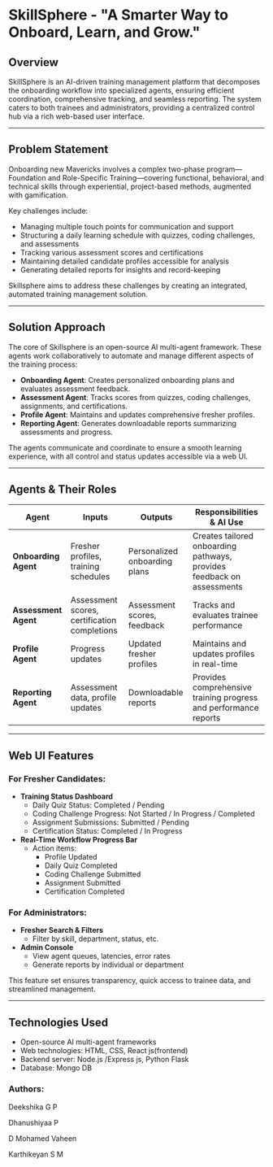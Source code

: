 <h1>SkillSphere - "A Smarter Way to Onboard, Learn, and Grow."</h1>

## Overview
SkillSphere is an AI-driven training management platform that decomposes the onboarding workflow into specialized agents, ensuring efficient coordination, comprehensive tracking, and seamless reporting. The system caters to both trainees and administrators, providing a centralized control hub via a rich web-based user interface.

---

## Problem Statement
Onboarding new Mavericks involves a complex two-phase program—Foundation and Role-Specific Training—covering functional, behavioral, and technical skills through experiential, project-based methods, augmented with gamification.

Key challenges include:
- Managing multiple touch points for communication and support
- Structuring a daily learning schedule with quizzes, coding challenges, and assessments
- Tracking various assessment scores and certifications
- Maintaining detailed candidate profiles accessible for analysis
- Generating detailed reports for insights and record-keeping

Skillsphere aims to address these challenges by creating an integrated, automated training management solution.

---

## Solution Approach
The core of Skillsphere is an open-source AI multi-agent framework. These agents work collaboratively to automate and manage different aspects of the training process:

- **Onboarding Agent**: Creates personalized onboarding plans and evaluates assessment feedback.
- **Assessment Agent**: Tracks scores from quizzes, coding challenges, assignments, and certifications.
- **Profile Agent**: Maintains and updates comprehensive fresher profiles.
- **Reporting Agent**: Generates downloadable reports summarizing assessments and progress.

The agents communicate and coordinate to ensure a smooth learning experience, with all control and status updates accessible via a web UI.

---

## Agents & Their Roles

| Agent             | Inputs                                               | Outputs                                       | Responsibilities & AI Use                                              |
|-------------------|-----------------------------------------------------|----------------------------------------------|------------------------------------------------------------------------|
| **Onboarding Agent** | Fresher profiles, training schedules             | Personalized onboarding plans                | Creates tailored onboarding pathways, provides feedback on assessments |
| **Assessment Agent** | Assessment scores, certification completions     | Assessment scores, feedback                  | Tracks and evaluates trainee performance                                |
| **Profile Agent**    | Progress updates                                   | Updated fresher profiles                     | Maintains and updates profiles in real-time                            |
| **Reporting Agent**  | Assessment data, profile updates                   | Downloadable reports                         | Provides comprehensive training progress and performance reports     |

---

## Web UI Features

### For Fresher Candidates:
- **Training Status Dashboard**
  - Daily Quiz Status: Completed / Pending
  - Coding Challenge Progress: Not Started / In Progress / Completed
  - Assignment Submissions: Submitted / Pending
  - Certification Status: Completed / In Progress
- **Real-Time Workflow Progress Bar**
  - Action items:
    - Profile Updated
    - Daily Quiz Completed
    - Coding Challenge Submitted
    - Assignment Submitted
    - Certification Completed

### For Administrators:
- **Fresher Search & Filters**
  - Filter by skill, department, status, etc.
- **Admin Console**
  - View agent queues, latencies, error rates
  - Generate reports by individual or department

This feature set ensures transparency, quick access to trainee data, and streamlined management.

---

## Technologies Used
- Open-source AI multi-agent frameworks
- Web technologies: HTML, CSS, React js(frontend)
- Backend server: Node.js /Express js, Python Flask 
- Database: Mongo DB

 ### Authors:
Deekshika G P

Dhanushiyaa P

D Mohamed Vaheen

Karthikeyan S M


